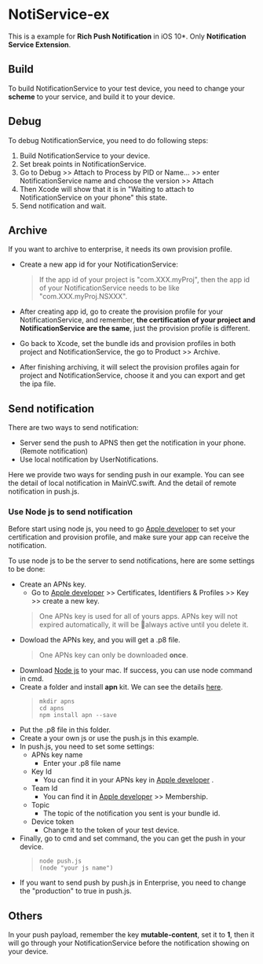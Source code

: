 # NotiService-ex

This is a example for **Rich Push Notification** in iOS 10*.
Only **Notification Service Extension**.  

## Build 

To build NotificationService to your test device, you need to change your **scheme** to your service, and build it to your device.

## Debug

To debug NotificationService, you need to do following steps:

 1. Build NotificationService to your device.
 2. Set break points in NotificationService.
 3. Go to Debug >> Attach to Process by PID or Name... >> enter NotificationService name and choose the version >> Attach
 4. Then Xcode will show that it is in "Waiting to attach to NotificationService on your phone" this state. 
 5. Send notification and wait.

## Archive

If you want to archive to enterprise, it needs its own provision profile.

 - Create a new app id for your NotificationService:
	> If the app id of your project is "com.XXX.myProj", then the app id of your NotificationService needs to be like "com.XXX.myProj.NSXXX".
	
- After creating app id, go to create the provision profile for your NotificationService, and remember, **the certification of your project and NotificationService are the same**, just the provision profile is different.

- Go back to Xcode, set the bundle ids and provision profiles in both project and NotificationService, the go to Product >> Archive.
- After finishing archiving, it will select the provision profiles again for project and NotificationService, choose it and you can export and get the ipa file.

## Send notification

There are two ways to send notification:

- Server send the push to APNS then get the notification in your phone. (Remote notification)
- Use local notification by UserNotifications.

Here we provide two ways for sending push in our example.
You can see the detail of local notification in MainVC.swift.
And the detail of remote notification in push.js.

### Use Node js to send notification

Before start using node js, you need to go [Apple developer](https://developer.apple.com/) to set your certification and provision profile, and make sure your app can receive the notification.

To use node js to be the server to send notifications, here are some settings to be done:

 - Create an APNs key.
	 - Go to  [Apple developer](https://developer.apple.com/) >> Certificates, Identifiers & Profiles >> Key >> create a new key.
	 > One APNs key is used for all of yours apps.
	 > APNs key will not expired automatically, it will be always active until you delete it.
 - Dowload the APNs key, and you will get a .p8 file. 
	 > One APNs key can only be downloaded **once**.
 - Download [Node js](https://nodejs.org/en/download/) to your mac. If success, you can use node command in cmd.
 - Create a folder and install **apn** kit. We can see the details [here](https://github.com/node-apn/node-apn).
	>     mkdir apns 
	>     cd apns
	>     npm install apn --save
 - Put the .p8 file in this folder.
 - Create a your own js or use the push.js in this example.
 - In push.js, you need to set some settings:
	 - APNs key name 
		 - Enter your .p8 file name
	 - Key Id
		 - You can find it in your APNs key in [Apple developer](https://developer.apple.com/) .
	- Team Id
		- You can find it in [Apple developer](https://developer.apple.com/)  >> Membership.
	- Topic
		- The topic of the notification you sent is your bundle id.
	 - Device token
		 - Change it to the  token of your test device.
- Finally, go to cmd and set command, the you can get the push in your device.
	>     node push.js
	>     (node "your js name")
- If you want to send push by push.js in Enterprise, you need to change the "production" to true in push.js.

## Others

In your push payload, remember the key **mutable-content**, set it to **1**, then it will go through your NotificationService before the notification showing on your device.
